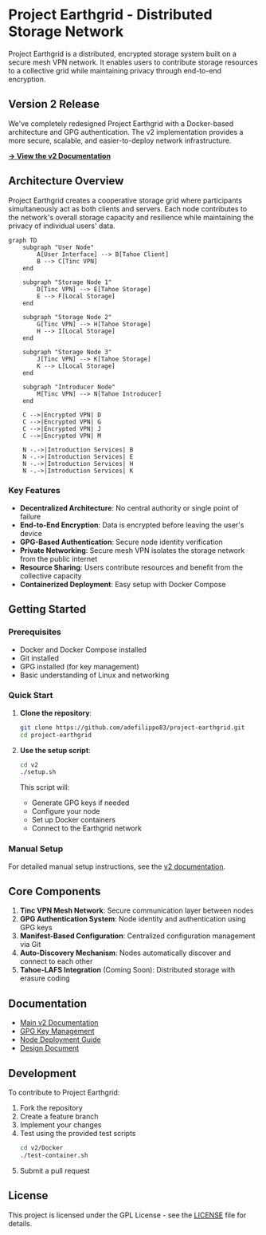 # Project Earthgrid - Distributed Storage Network

Project Earthgrid is a distributed, encrypted storage system built on a secure mesh VPN network. It enables users to contribute storage resources to a collective grid while maintaining privacy through end-to-end encryption.

## Version 2 Release

We've completely redesigned Project Earthgrid with a Docker-based architecture and GPG authentication. The v2 implementation provides a more secure, scalable, and easier-to-deploy network infrastructure.

[**→ View the v2 Documentation**](v2/README.md)

## Architecture Overview

Project Earthgrid creates a cooperative storage grid where participants simultaneously act as both clients and servers. Each node contributes to the network's overall storage capacity and resilience while maintaining the privacy of individual users' data.

```mermaid
graph TD
    subgraph "User Node"
        A[User Interface] --> B[Tahoe Client]
        B --> C[Tinc VPN]
    end
    
    subgraph "Storage Node 1"
        D[Tinc VPN] --> E[Tahoe Storage]
        E --> F[Local Storage]
    end
    
    subgraph "Storage Node 2"
        G[Tinc VPN] --> H[Tahoe Storage]
        H --> I[Local Storage]
    end
    
    subgraph "Storage Node 3"
        J[Tinc VPN] --> K[Tahoe Storage]
        K --> L[Local Storage]
    end
    
    subgraph "Introducer Node"
        M[Tinc VPN] --> N[Tahoe Introducer]
    end
    
    C -->|Encrypted VPN| D
    C -->|Encrypted VPN| G
    C -->|Encrypted VPN| J
    C -->|Encrypted VPN| M
    
    N -.->|Introduction Services| B
    N -.->|Introduction Services| E
    N -.->|Introduction Services| H
    N -.->|Introduction Services| K
```

### Key Features

- **Decentralized Architecture**: No central authority or single point of failure
- **End-to-End Encryption**: Data is encrypted before leaving the user's device
- **GPG-Based Authentication**: Secure node identity verification
- **Private Networking**: Secure mesh VPN isolates the storage network from the public internet
- **Resource Sharing**: Users contribute resources and benefit from the collective capacity
- **Containerized Deployment**: Easy setup with Docker Compose

## Getting Started

### Prerequisites

- Docker and Docker Compose installed
- Git installed
- GPG installed (for key management)
- Basic understanding of Linux and networking

### Quick Start

1. **Clone the repository**:
   ```bash
   git clone https://github.com/adefilippo83/project-earthgrid.git
   cd project-earthgrid
   ```

2. **Use the setup script**:
   ```bash
   cd v2
   ./setup.sh
   ```

   This script will:
   - Generate GPG keys if needed
   - Configure your node
   - Set up Docker containers
   - Connect to the Earthgrid network

### Manual Setup

For detailed manual setup instructions, see the [v2 documentation](v2/README.md).

## Core Components

1. **Tinc VPN Mesh Network**: Secure communication layer between nodes
2. **GPG Authentication System**: Node identity and authentication using GPG keys
3. **Manifest-Based Configuration**: Centralized configuration management via Git
4. **Auto-Discovery Mechanism**: Nodes automatically discover and connect to each other
5. **Tahoe-LAFS Integration** (Coming Soon): Distributed storage with erasure coding

## Documentation

- [Main v2 Documentation](v2/README.md)
- [GPG Key Management](v2/docs/GPG-KEY-MANAGEMENT.md)
- [Node Deployment Guide](v2/docs/NODE-DEPLOYMENT.md)
- [Design Document](Design_doc.md)

## Development

To contribute to Project Earthgrid:

1. Fork the repository
2. Create a feature branch
3. Implement your changes
4. Test using the provided test scripts
   ```bash
   cd v2/Docker
   ./test-container.sh
   ```
5. Submit a pull request

## License

This project is licensed under the GPL License - see the [LICENSE](LICENSE) file for details.